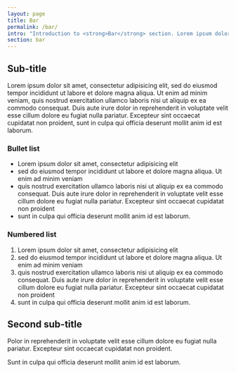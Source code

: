 ```yaml
---
layout: page
title: Bar
permalink: /bar/
intro: "Introduction to <strong>Bar</strong> section. Lorem ipsum dolor sit amet"
section: bar
---
```


## Sub-title

Lorem ipsum dolor sit amet, consectetur adipisicing elit, sed do eiusmod tempor incididunt ut labore et dolore magna aliqua. Ut enim ad minim veniam, quis nostrud exercitation ullamco laboris nisi ut aliquip ex ea commodo consequat. Duis aute irure dolor in reprehenderit in voluptate velit esse cillum dolore eu fugiat nulla pariatur. Excepteur sint occaecat cupidatat non proident, sunt in culpa qui officia deserunt mollit anim id est laborum.

### Bullet list

* Lorem ipsum dolor sit amet, consectetur adipisicing elit
* sed do eiusmod tempor incididunt ut labore et dolore magna aliqua. Ut enim ad minim veniam
* quis nostrud exercitation ullamco laboris nisi ut aliquip ex ea commodo consequat. Duis aute irure dolor in reprehenderit in voluptate velit esse cillum dolore eu fugiat nulla pariatur. Excepteur sint occaecat cupidatat non proident
* sunt in culpa qui officia deserunt mollit anim id est laborum.

### Numbered list

1. Lorem ipsum dolor sit amet, consectetur adipisicing elit
1. sed do eiusmod tempor incididunt ut labore et dolore magna aliqua. Ut enim ad minim veniam
1. quis nostrud exercitation ullamco laboris nisi ut aliquip ex ea commodo consequat. Duis aute irure dolor in reprehenderit in voluptate velit esse cillum dolore eu fugiat nulla pariatur. Excepteur sint occaecat cupidatat non proident
1. sunt in culpa qui officia deserunt mollit anim id est laborum.

## Second sub-title

Polor in reprehenderit in voluptate velit esse cillum dolore eu fugiat nulla pariatur. Excepteur sint occaecat cupidatat non proident.

Sunt in culpa qui officia deserunt mollit anim id est laborum.
